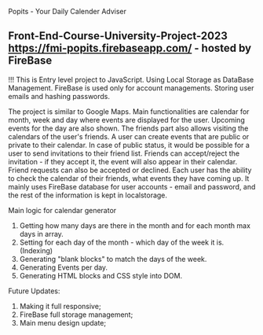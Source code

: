 Popits - Your Daily Calender Adviser

Front-End-Course-University-Project-2023
https://fmi-popits.firebaseapp.com/ - hosted by FireBase
-------------------------------------------
!!! This is Entry level project to JavaScript. Using Local Storage as DataBase Management.
FireBase is used only for account managements. Storing user emails and hashing passwords.

The project is similar to Google Maps. Main functionalities are calendar for month, week and day where events are displayed for the user. Upcoming events for the day are also shown. The friends part also allows visiting the calendars of the user's friends. A user can create events that are public or private to their calendar. In case of public status, it would be possible for a user to send invitations to their friend list. Friends can accept/reject the invitation - if they accept it, the event will also appear in their calendar. Friend requests can also be accepted or declined. Each user has the ability to check the calendar of their friends, what events they have coming up. It mainly uses FireBase database for user accounts - email and password, and the rest of the information is kept in localstorage.

Main logic for calendar generator
1. Getting how many days are there in the month and for each month max days in array.
2. Setting for each day of the month - which day of the week it is. (Indexing) 
3. Generating "blank blocks" to match the days of the week.
4. Generating Events per day.
5. Generating HTML blocks and CSS style into DOM.



Future Updates:
1. Making it full responsive;
2. FireBase full storage management;
3. Main menu design update;
